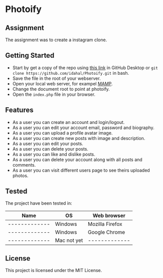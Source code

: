 # Photoify

## Assignment
The assignment was to create a instagram clone.

## Getting Started

* Start by get a copy of the repo using [this link](https://github.com/idahal/Photoify) in GitHub Desktop or `git clone https://github.com/idahal/Photoify.git` in bash.
* Save the file in the root of your webserver.
* Open your local web server, for exampel [MAMP](https://www.mamp.info/en/).
* Change the document root to point at photoify.
* Open the `index.php` file in your browser.

## Features
* As a user you can create an account and login/logout.
* As a user you can edit your account email, password and biography.
* As a user you can upload a profile avatar image.
* As a user you can create new posts with image and description.
* As a user you can edit your posts.
* As a user you can delete your posts.
* As a user you can like and dislike posts.
* As a user you can delete your account along with all posts and comments.
* As a user you can visit different users page to see theirs uploaded photos.


## Tested
The project have been tested in:

|Name         | OS          | Web browser     |
|-------------| ----------- |-----------------|
|-------------|  Windows    | Mozilla Firefox |
|-------------|  Windows    | Google Chrome   |
|-------------|  Mac not yet|-------------    |


## License
This project is licensed under the MIT License.

